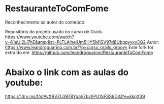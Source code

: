 # RestauranteToComFome

Reconhecimento ao autor do conteúdo:
  
  Repositório do projeto usado no curso de Grails https://www.youtube.com/watch?v=61eUj2Li7hE&amp;list=PLTLAlheiUm5HY5M1SV97d8Ubppyyxy3G2
  Autor: https://www.leandroguarino.com.br/?p=curso_grails_groovy
  Este fork foi extraído em: https://github.com/leandroguarino/RestauranteToComFome


# Abaixo o link com as aulas do youtube: 
  https://1drv.ms/f/s!AvXRVZLG978Ygah7bvhPU1SFSS9DlQ?e=kkqX39
